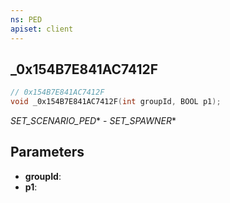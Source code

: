 ```yaml
---
ns: PED
apiset: client
---
```

## _0x154B7E841AC7412F

```c
// 0x154B7E841AC7412F
void _0x154B7E841AC7412F(int groupId, BOOL p1);
```

_SET_SCENARIO_PED_* - _SET_SPAWNER_*

## Parameters
* **groupId**:
* **p1**: